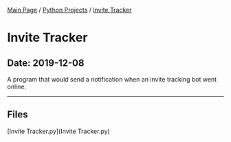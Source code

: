 [Main Page](/) / [Python Projects](/python) / [Invite Tracker](/python/2019-12-08_Invite_Tracker)

# Invite Tracker

## Date: 2019-12-08

A program that would send a notification when an invite tracking bot went online.

-----

## Files

[Invite Tracker.py](Invite Tracker.py)